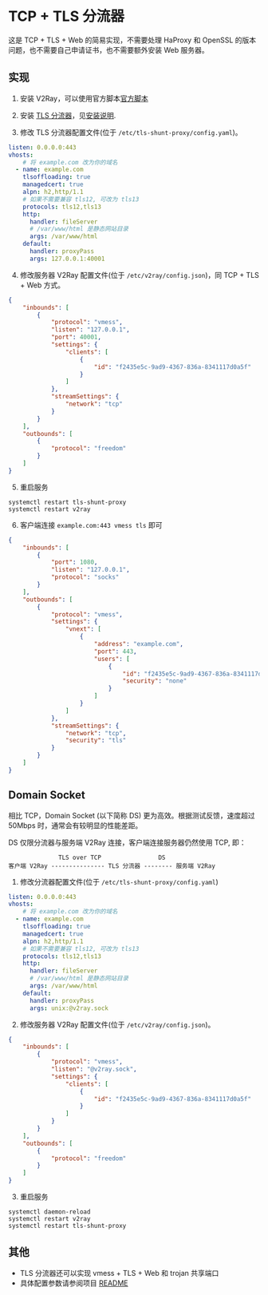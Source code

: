 # TCP + TLS 分流器

这是 TCP + TLS + Web 的简易实现，不需要处理 HaProxy 和 OpenSSL 的版本问题，也不需要自己申请证书，也不需要额外安装 Web 服务器。

## 实现

1. 安装 V2Ray，可以使用官方脚本[官方脚本](https://www.v2ray.com/chapter_00/install.html#linuxscript)

2. 安装 [TLS 分流器](https://github.com/liberal-boy/tls-shunt-proxy)，见[安装说明](https://github.com/liberal-boy/tls-shunt-proxy#%E4%B8%8B%E8%BD%BD%E5%AE%89%E8%A3%85).

3. 修改 TLS 分流器配置文件(位于 `/etc/tls-shunt-proxy/config.yaml`)。

```yaml
listen: 0.0.0.0:443
vhosts:
    # 将 example.com 改为你的域名
  - name: example.com
    tlsoffloading: true
    managedcert: true
    alpn: h2,http/1.1
    # 如果不需要兼容 tls12, 可改为 tls13
    protocols: tls12,tls13
    http:
      handler: fileServer
      # /var/www/html 是静态网站目录
      args: /var/www/html
    default:
      handler: proxyPass
      args: 127.0.0.1:40001
```

4. 修改服务器 V2Ray 配置文件(位于 `/etc/v2ray/config.json`)，同 TCP + TLS + Web 方式。

```json
{
    "inbounds": [
        {
            "protocol": "vmess",
            "listen": "127.0.0.1",
            "port": 40001,
            "settings": {
                "clients": [
                    {
                        "id": "f2435e5c-9ad9-4367-836a-8341117d0a5f"
                    }
                ]
            },
            "streamSettings": {
                "network": "tcp"
            }
        }
    ],
    "outbounds": [
        {
            "protocol": "freedom"
        }
    ]
}
```

5. 重启服务

 ```shell
 systemctl restart tls-shunt-proxy
 systemctl restart v2ray
 ```

6. 客户端连接 `example.com:443 vmess tls` 即可

```json
{
    "inbounds": [
        {
            "port": 1080,
            "listen": "127.0.0.1",
            "protocol": "socks"
        }
    ],
    "outbounds": [
        {
            "protocol": "vmess",
            "settings": {
                "vnext": [
                    {
                        "address": "example.com",
                        "port": 443,
                        "users": [
                            {
                                "id": "f2435e5c-9ad9-4367-836a-8341117d0a5f",
                                "security": "none"
                            }
                        ]
                    }
                ]
            },
            "streamSettings": {
                "network": "tcp",
                "security": "tls"
            }
        }
    ]
}
```

## Domain Socket

相比 TCP，Domain Socket (以下简称 DS) 更为高效。根据测试反馈，速度超过 50Mbps 时，通常会有较明显的性能差距。

DS 仅限分流器与服务端 V2Ray 连接，客户端连接服务器仍然使用 TCP, 即：
```text
              TLS over TCP                DS
客户端 V2Ray --------------- TLS 分流器 -------- 服务端 V2Ray
``` 

1. 修改分流器配置文件(位于 `/etc/tls-shunt-proxy/config.yaml`)

```yaml
listen: 0.0.0.0:443
vhosts:
    # 将 example.com 改为你的域名
  - name: example.com
    tlsoffloading: true
    managedcert: true
    alpn: h2,http/1.1
    # 如果不需要兼容 tls12, 可改为 tls13
    protocols: tls12,tls13
    http:
      handler: fileServer
      # /var/www/html 是静态网站目录
      args: /var/www/html
    default:
      handler: proxyPass
      args: unix:@v2ray.sock
```

2. 修改服务器 V2Ray 配置文件(位于 `/etc/v2ray/config.json`)。

```json
{
    "inbounds": [
        {
            "protocol": "vmess",
            "listen": "@v2ray.sock",
            "settings": {
                "clients": [
                    {
                        "id": "f2435e5c-9ad9-4367-836a-8341117d0a5f"
                    }
                ]
            }
        }
    ],
    "outbounds": [
        {
            "protocol": "freedom"
        }
    ]
}
```

3. 重启服务
  
```shell
systemctl daemon-reload
systemctl restart v2ray
systemctl restart tls-shunt-proxy
```

## 其他

* TLS 分流器还可以实现 vmess + TLS + Web 和 trojan 共享端口
* 具体配置参数请参阅项目 [README](https://github.com/liberal-boy/tls-shunt-proxy/blob/master/README.md)

